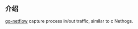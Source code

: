 

## 介绍

[go-netflow](https://github.com/rfyiamcool/go-netflow?tab=readme-ov-file) capture process in/out traffic, similar to c Nethogs.
 